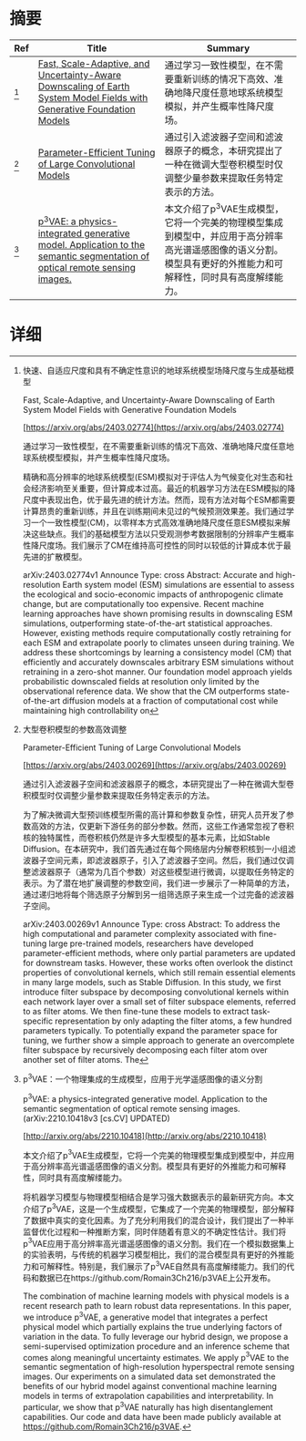 # 摘要

| Ref | Title | Summary |
| --- | --- | --- |
| [^1] | [Fast, Scale-Adaptive, and Uncertainty-Aware Downscaling of Earth System Model Fields with Generative Foundation Models](https://arxiv.org/abs/2403.02774) | 通过学习一致性模型，在不需要重新训练的情况下高效、准确地降尺度任意地球系统模型模拟，并产生概率性降尺度场。 |
| [^2] | [Parameter-Efficient Tuning of Large Convolutional Models](https://arxiv.org/abs/2403.00269) | 通过引入滤波器子空间和滤波器原子的概念，本研究提出了一种在微调大型卷积模型时仅调整少量参数来提取任务特定表示的方法。 |
| [^3] | [p$^3$VAE: a physics-integrated generative model. Application to the semantic segmentation of optical remote sensing images.](http://arxiv.org/abs/2210.10418) | 本文介绍了p$^3$VAE生成模型，它将一个完美的物理模型集成到模型中，并应用于高分辨率高光谱遥感图像的语义分割。模型具有更好的外推能力和可解释性，同时具有高度解缕能力。 |

# 详细

[^1]: 快速、自适应尺度和具有不确定性意识的地球系统模型场降尺度与生成基础模型

    Fast, Scale-Adaptive, and Uncertainty-Aware Downscaling of Earth System Model Fields with Generative Foundation Models

    [https://arxiv.org/abs/2403.02774](https://arxiv.org/abs/2403.02774)

    通过学习一致性模型，在不需要重新训练的情况下高效、准确地降尺度任意地球系统模型模拟，并产生概率性降尺度场。

    

    精确和高分辨率的地球系统模型(ESM)模拟对于评估人为气候变化对生态和社会经济影响至关重要，但计算成本过高。最近的机器学习方法在ESM模拟的降尺度中表现出色，优于最先进的统计方法。然而，现有方法对每个ESM都需要计算昂贵的重新训练，并且在训练期间未见过的气候预测效果差。我们通过学习一个一致性模型(CM)，以零样本方式高效准确地降尺度任意ESM模拟来解决这些缺点。我们的基础模型方法以只受观测参考数据限制的分辨率产生概率性降尺度场。我们展示了CM在维持高可控性的同时以较低的计算成本优于最先进的扩散模型。

    arXiv:2403.02774v1 Announce Type: cross  Abstract: Accurate and high-resolution Earth system model (ESM) simulations are essential to assess the ecological and socio-economic impacts of anthropogenic climate change, but are computationally too expensive. Recent machine learning approaches have shown promising results in downscaling ESM simulations, outperforming state-of-the-art statistical approaches. However, existing methods require computationally costly retraining for each ESM and extrapolate poorly to climates unseen during training. We address these shortcomings by learning a consistency model (CM) that efficiently and accurately downscales arbitrary ESM simulations without retraining in a zero-shot manner. Our foundation model approach yields probabilistic downscaled fields at resolution only limited by the observational reference data. We show that the CM outperforms state-of-the-art diffusion models at a fraction of computational cost while maintaining high controllability on
    
[^2]: 大型卷积模型的参数高效调整

    Parameter-Efficient Tuning of Large Convolutional Models

    [https://arxiv.org/abs/2403.00269](https://arxiv.org/abs/2403.00269)

    通过引入滤波器子空间和滤波器原子的概念，本研究提出了一种在微调大型卷积模型时仅调整少量参数来提取任务特定表示的方法。

    

    为了解决微调大型预训练模型所需的高计算和参数复杂性，研究人员开发了参数高效的方法，仅更新下游任务的部分参数。然而，这些工作通常忽视了卷积核的独特属性，而卷积核仍然是许多大型模型的基本元素，比如Stable Diffusion。在本研究中，我们首先通过在每个网络层内分解卷积核到一小组滤波器子空间元素，即滤波器原子，引入了滤波器子空间。然后，我们通过仅调整滤波器原子（通常为几百个参数）对这些模型进行微调，以提取任务特定的表示。为了潜在地扩展调整的参数空间，我们进一步展示了一种简单的方法，通过递归地将每个筛选原子分解到另一组筛选原子来生成一个过完备的滤波器子空间。

    arXiv:2403.00269v1 Announce Type: cross  Abstract: To address the high computational and parameter complexity associated with fine-tuning large pre-trained models, researchers have developed parameter-efficient methods, where only partial parameters are updated for downstream tasks. However, these works often overlook the distinct properties of convolutional kernels, which still remain essential elements in many large models, such as Stable Diffusion. In this study, we first introduce filter subspace by decomposing convolutional kernels within each network layer over a small set of filter subspace elements, referred to as filter atoms. We then fine-tune these models to extract task-specific representation by only adapting the filter atoms, a few hundred parameters typically. To potentially expand the parameter space for tuning, we further show a simple approach to generate an overcomplete filter subspace by recursively decomposing each filter atom over another set of filter atoms. The 
    
[^3]: p$^3$VAE：一个物理集成的生成模型，应用于光学遥感图像的语义分割

    p$^3$VAE: a physics-integrated generative model. Application to the semantic segmentation of optical remote sensing images. (arXiv:2210.10418v3 [cs.CV] UPDATED)

    [http://arxiv.org/abs/2210.10418](http://arxiv.org/abs/2210.10418)

    本文介绍了p$^3$VAE生成模型，它将一个完美的物理模型集成到模型中，并应用于高分辨率高光谱遥感图像的语义分割。模型具有更好的外推能力和可解释性，同时具有高度解缕能力。

    

    将机器学习模型与物理模型相结合是学习强大数据表示的最新研究方向。本文介绍了p$^3$VAE，这是一个生成模型，它集成了一个完美的物理模型，部分解释了数据中真实的变化因素。为了充分利用我们的混合设计，我们提出了一种半监督优化过程和一种推断方案，同时伴随着有意义的不确定性估计。我们将p$^3$VAE应用于高分辨率高光谱遥感图像的语义分割。我们在一个模拟数据集上的实验表明，与传统的机器学习模型相比，我们的混合模型具有更好的外推能力和可解释性。特别是，我们展示了p$^3$VAE自然具有高度解缕能力。我们的代码和数据已在https://github.com/Romain3Ch216/p3VAE上公开发布。

    The combination of machine learning models with physical models is a recent research path to learn robust data representations. In this paper, we introduce p$^3$VAE, a generative model that integrates a perfect physical model which partially explains the true underlying factors of variation in the data. To fully leverage our hybrid design, we propose a semi-supervised optimization procedure and an inference scheme that comes along meaningful uncertainty estimates. We apply p$^3$VAE to the semantic segmentation of high-resolution hyperspectral remote sensing images. Our experiments on a simulated data set demonstrated the benefits of our hybrid model against conventional machine learning models in terms of extrapolation capabilities and interpretability. In particular, we show that p$^3$VAE naturally has high disentanglement capabilities. Our code and data have been made publicly available at https://github.com/Romain3Ch216/p3VAE.
    

